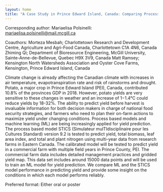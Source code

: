 ```yaml
---
layout: home
title: "A Case Study in Prince Edward Island, Canada: Comparing Process Based Models and Machine Learning for Potato Yield Prediction"
---
```



Corresponding author: Mariaelisa Polsinelli: mariaelisa.polsinelli@mail.mcgill.ca

Coauthors: Morteza Mesbah; Charlottetown Research and Development Centre,
 Agriculture and Agri-Food Canada, Charlottetown C1A 4N6, Canada
 Zhiming Qi; Department of Bioresource Engineering, McGill University, Sainte-Anne-de-Bellevue, Quebec H9X 3V9, Canada
 Matt Ramsey; Kensington North Watersheds Association and Oyster Cove
 Farms, Kensington, Prince Edward Island, Canada 

Climate change is already affecting the Canadian climate with increases in air temperature, evapotranspiration rate and risk of rainstorms and drought. Potato, a major crop in Prince Edward Island (PEI), Canada, contributed 10.8% of the provinces GDP in 2018. However, potato yields are very sensitive to these changes in weather and an increase of 1−1.4°C could reduce yields by 18-32%. The ability to predict yield before harvest is invaluable information for both decision makers in charge of national food security strategies, and farmers who need to plan their on-farm actions to maximize yield under changing conditions. Process based models and machine learning (ML) are being increasingly applied for yield prediction. The process based model STICS (Simulateur mulTIdisciplinaire pour les Cultures Standard) version 9.2 is tested to predict yield, total biomass, leaf area index, and total and plant nitrogen using multi-year data from research farms in Eastern Canada. The calibrated model will be tested to predict yield in a commercial farm with multiple field years in Prince County, PEI. The commercial farm data includes detailed management practices and gridded yield map. This data set includes around 15000 data points and will be used to train an ML model for yield prediction. We compare ML and the STICS model performance in predicting yield and provide some insight on the conditions in which each model performs reliably.

Preferred format: Either oral or poster
